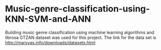 # Music-genre-classification-using-KNN-SVM-and-ANN
Building music genre classification using machine learning algorithms and librosa
GTZAN dataset was used for this project. The link for the data set is http://marsyas.info/downloads/datasets.html
